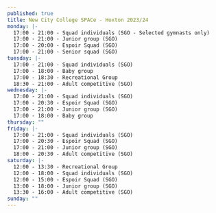 ```yaml
---
published: true
title: New City College SPACe - Hoxton 2023/24
monday: |-
  17:00 - 21:00 - Squad individuals (SGO - Selected gymnasts only)
  17:00 - 21:00 - Junior group (SGO)
  17:00 - 20:00 - Espoir Squad (SGO)
  17:00 - 21:00 - Senior squad (SGO)
tuesday: |-
  17:00 - 21:00 - Squad individuals (SGO)
  17:00 - 18:00 - Baby group 
  17:00 - 18:30 - Recreational Group
  18:30 - 21:00 - Adult competitive (SGO)
wednesday: |-
  17:00 - 21:00 - Squad individuals (SGO)
  17:00 - 20:30 - Espoir Squad (SGO)
  17:00 - 21:00 - Junior group (SGO)
  17:00 - 18:00 - Baby group
thursday: ""
friday: |-
  17:00 - 21:00 - Squad individuals (SGO)
  17:00 - 20:30 - Espoir Squad (SGO)
  17:00 - 21:00 - Junior group (SGO)
  18:00 - 20:30 - Adult competitive (SGO)
saturday: |-
  12:00 - 13:30 - Recreational Group
  12:00 - 18:00 - Squad individuals (SGO)
  12:00 - 15:00 - Espoir Squad (SGO)
  13:00 - 18:00 - Junior group (SGO)
  13:30 - 16:00 - Adult competitive (SGO)
sunday: ""
---
```

